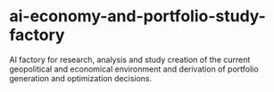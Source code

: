 # ai-economy-and-portfolio-study-factory
AI factory for research, analysis and study creation of the current geopolitical and economical environment and derivation of portfolio generation and optimization decisions.
